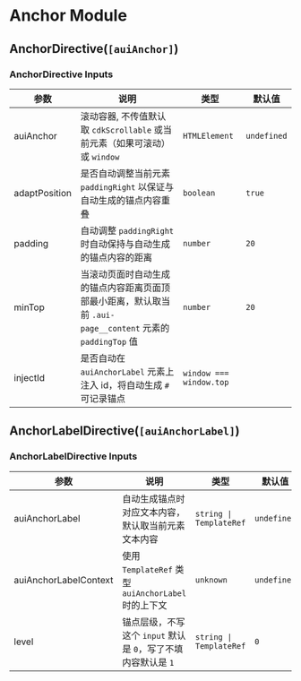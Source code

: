 # Anchor Module

## AnchorDirective(`[auiAnchor]`)

### AnchorDirective Inputs

| 参数          | 说明                                                                                                       | 类型                    | 默认值      |
| ------------- | ---------------------------------------------------------------------------------------------------------- | ----------------------- | ----------- |
| auiAnchor     | 滚动容器, 不传值默认取 `cdkScrollable` 或当前元素（如果可滚动）或 `window`                                 | `HTMLElement`           | `undefined` |
| adaptPosition | 是否自动调整当前元素 `paddingRight` 以保证与自动生成的锚点内容重叠                                         | `boolean`               | `true`      |
| padding       | 自动调整 `paddingRight` 时自动保持与自动生成的锚点内容的距离                                               | `number`                | `20`        |
| minTop        | 当滚动页面时自动生成的锚点内容距离页面顶部最小距离，默认取当前 `.aui-page__content` 元素的 `paddingTop` 值 | `number`                | `20`        |
| injectId      | 是否自动在 `auiAnchorLabel` 元素上注入 id，将自动生成 `#` 可记录锚点                                       | `window === window.top` |

## AnchorLabelDirective(`[auiAnchorLabel]`)

### AnchorLabelDirective Inputs

| 参数                  | 说明                                                          | 类型                    | 默认值      |
| --------------------- | ------------------------------------------------------------- | ----------------------- | ----------- |
| auiAnchorLabel        | 自动生成锚点时对应文本内容，默认取当前元素文本内容            | `string \| TemplateRef` | `undefined` |
| auiAnchorLabelContext | 使用 `TemplateRef` 类型 `auiAnchorLabel` 时的上下文           | `unknown`               | `undefined` |
| level                 | 锚点层级，不写这个 `input` 默认是 `0`，写了不填内容默认是 `1` | `string \| TemplateRef` | `0`         |
